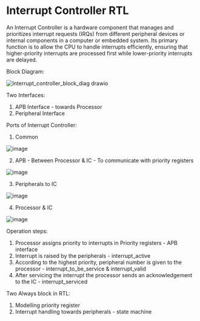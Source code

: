 # Interrupt Controller RTL

An Interrupt Controller is a hardware component that manages and prioritizes interrupt requests (IRQs) from different peripheral devices or internal components in a computer or embedded system. Its primary function is to allow the CPU to handle interrupts efficiently, ensuring that higher-priority interrupts are processed first while lower-priority interrupts are delayed.

Block Diagram:

![Interrupt_controller_block_diag drawio](https://github.com/user-attachments/assets/325d625c-ebe3-4234-a59b-af3a07c47b48)


Two Interfaces:
1. APB Interface - towards Processor
3. Peripheral Interface


Ports of Interrupt Controller:

1. Common

![image](https://github.com/user-attachments/assets/d511645c-4fdd-4335-a41f-02535ff88f07)

2. APB - Between Processor & IC - To communicate with priority registers

![image](https://github.com/user-attachments/assets/61cb5dfd-02a2-4f33-8da1-cc31f54d99e1)

3. Peripherals to IC

![image](https://github.com/user-attachments/assets/e82c75cd-2dba-4632-8d71-3a53be3fd4cf)

4. Processor & IC

![image](https://github.com/user-attachments/assets/512cd644-d509-4131-a937-10231081f5de)


Operation steps:
1. Processor assigns priority to interrupts in Priority registers - APB interface
2. Interrupt is raised by the peripherals - interrupt_active
3. According to the highest priority, peripheral number is given to the processor - interrupt_to_be_service & interrupt_valid
4. After servicing the interrupt the processor sends an acknowledgement to the IC - interrupt_serviced


Two Always block in RTL:
1. Modelling priority register
2. Interrupt handling towards peripherals - state machine 
